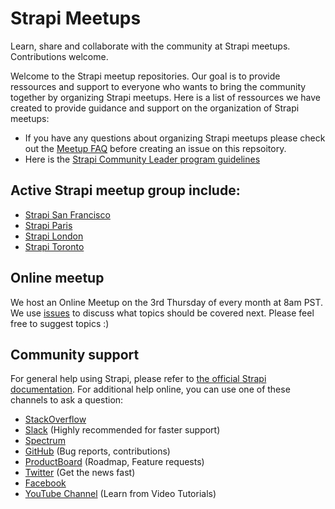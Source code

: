 # Strapi Meetups

Learn, share and collaborate with the community at Strapi meetups. Contributions welcome.

Welcome to the Strapi meetup repositories. Our goal is to provide ressources and support to everyone who wants to bring the community together by organizing Strapi meetups. Here is a list of ressources we have created to provide guidance and support on the organization of Strapi meetups:

- If you have any questions about organizing Strapi meetups please check out the [Meetup FAQ](https://github.com/strapi/strapi-meetups/blob/master/meetup-faq.md) before creating an issue on this repsoitory. 
- Here is the [Strapi Community Leader program guidelines](https://github.com/strapi/strapi-meetups/blob/master/guidelines.md)


## Active Strapi meetup group include: 

- [Strapi San Francisco](https://www.meetup.com/strapi-san-francisco/)
- [Strapi Paris](https://www.meetup.com/Strapi-paris)
- [Strapi London](https://www.meetup.com/strapi-london/)
- [Strapi Toronto](https://www.meetup.com/Strapi-Toronto/)

## Online meetup 

We host an Online Meetup on the 3rd Thursday of every month at 8am PST. We use [issues](https://github.com/strapi/strapi-meetups/issues/1) to discuss what topics should be covered next. Please feel free to suggest topics :)


## Community support

For general help using Strapi, please refer to [the official Strapi documentation](https://strapi.io/documentation/). For additional help online, you can use one of these channels to ask a question:

- [StackOverflow](http://stackoverflow.com/questions/tagged/strapi)
- [Slack](http://slack.strapi.io) (Highly recommended for faster support)
- [Spectrum](https://spectrum.chat/strapi)
- [GitHub](https://github.com/strapi/strapi) (Bug reports, contributions)
- [ProductBoard](https://portal.productboard.com/strapi/tabs/2-under-consideration) (Roadmap, Feature requests)
- [Twitter](https://twitter.com/strapijs) (Get the news fast)
- [Facebook](https://www.facebook.com/Strapi-616063331867161)
- [YouTube Channel](https://www.youtube.com/strapi) (Learn from Video Tutorials)


